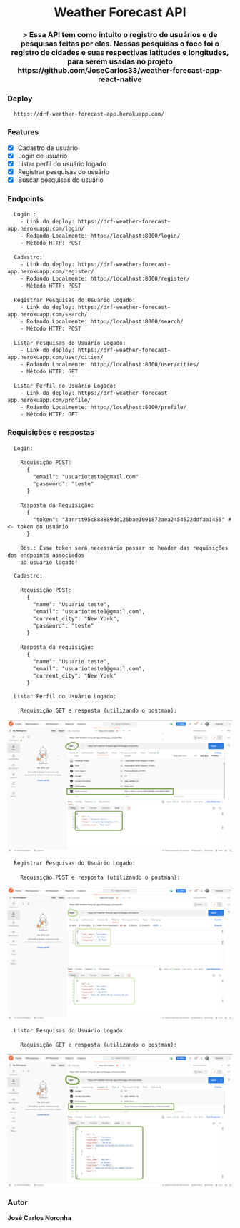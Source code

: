 <h1 align="center">
  Weather Forecast API
</h1>

<h3 align="center">>
  Essa API tem como intuito o registro de usuários e de pesquisas feitas por eles. Nessas pesquisas o foco foi o registro de cidades e suas respectivas latitudes e longitudes, para serem usadas no projeto https://github.com/JoseCarlos33/weather-forecast-app-react-native
</h3>

### Deploy

```
  https://drf-weather-forecast-app.herokuapp.com/
```
### Features

- [x] Cadastro de usuário
- [x] Login de usuário
- [x] Listar perfil do usuário logado
- [x] Registrar pesquisas do usuário
- [x] Buscar pesquisas do usuário
### Endpoints

```
  Login : 
    - Link do deploy: https://drf-weather-forecast-app.herokuapp.com/login/
    - Rodando Localmente: http://localhost:8000/login/
    - Método HTTP: POST

  Cadastro: 
    - Link do deploy: https://drf-weather-forecast-app.herokuapp.com/register/
    - Rodando Localmente: http://localhost:8000/register/
    - Método HTTP: POST

  Registrar Pesquisas do Usuário Logado:
    - Link do deploy: https://drf-weather-forecast-app.herokuapp.com/search/
    - Rodando Localmente: http://localhost:8000/search/
    - Método HTTP: POST

  Listar Pesquisas do Usuário Logado:
    - Link do deploy: https://drf-weather-forecast-app.herokuapp.com/user/cities/
    - Rodando Localmente: http://localhost:8000/user/cities/
    - Método HTTP: GET

  Listar Perfil do Usuário Logado:
    - Link do deploy: https://drf-weather-forecast-app.herokuapp.com/profile/
    - Rodando Localmente: http://localhost:8000/profile/
    - Método HTTP: GET
```

### Requisições e respostas

```
  Login:

    Requisição POST:
      {
        "email": "usuarioteste@gmail.com"
        "password": "teste"
      }

    Resposta da Requisição:
      {
        "token": "3arrtt95c888889de125bae1091872aea2454522ddfaa1455" # <- token do usuário 
      }

    Obs.: Esse token será necessário passar no header das requisições dos endpoints associados 
    ao usuário logado!
```
```
  Cadastro:

    Requisição POST:
      {
        "name": "Usuario teste",
        "email": "usuarioteste1@gmail.com",
        "current_city": "New York",
        "password": "teste"
      }

    Resposta da requisição: 
      {
        "name": "Usuario teste",
        "email": "usuarioteste1@gmail.com",
        "current_city": "New York"
      }
```
```
  Listar Perfil do Usuário Logado:

    Requisição GET e resposta (utilizando o postman):
```
<img src="./assets/request_profile_user.png" />

```
  Registrar Pesquisas do Usuário Logado:

    Requisição POST e resposta (utilizando o postman):
```
<img src="./assets/request_post_search_user.png"/>

```
  Listar Pesquisas do Usuário Logado:

    Requisição GET e resposta (utilizando o postman):
```
<img src="./assets/request_get_search_user.png"/>

### Autor

**José Carlos Noronha**